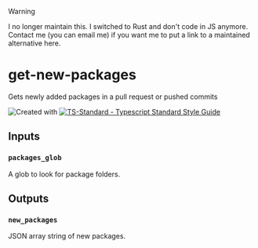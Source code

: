 > [!WARNING]
> I no longer maintain this. I switched to Rust and don't code in JS anymore. Contact me (you can email me) if you want me to put a link to a maintained alternative here.

# get-new-packages
Gets newly added packages in a pull request or pushed commits

![Created with ](https://img.shields.io/badge/Created%20with-@programmerraj/create-3cb371?style=flat)
[![TS-Standard - Typescript Standard Style Guide](https://badgen.net/badge/code%20style/ts-standard/blue?icon=typescript)](https://github.com/standard/ts-standard)
      
## Inputs
### `packages_glob`
A glob to look for package folders.

## Outputs
### `new_packages`
JSON array string of new packages.
